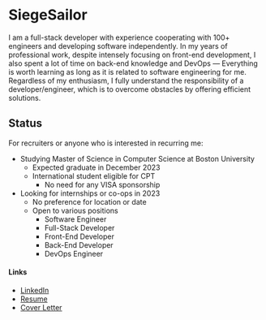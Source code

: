 # SiegeSailor

I am a full-stack developer with experience cooperating with 100+ engineers and developing software independently. In my years of professional work, despite intensely focusing on front-end development, I also spent a lot of time on back-end knowledge and DevOps — Everything is worth learning as long as it is related to software engineering for me. Regardless of my enthusiasm, I fully understand the responsibility of a developer/engineer, which is to overcome obstacles by offering efficient solutions.

## Status

For recruiters or anyone who is interested in recurring me:

- Studying Master of Science in Computer Science at Boston University
  - Expected graduate in December 2023
  - International student eligible for CPT
    - No need for any VISA sponsorship
- Looking for internships or co-ops in 2023
  - No preference for location or date
  - Open to various positions
    - Software Engineer
    - Full-Stack Developer
    - Front-End Developer
    - Back-End Developer
    - DevOps Engineer

#### Links

- [LinkedIn](https://www.linkedin.com/in/jin-yu-zhang-812181155/)
- [Resume](https://tinyurl.com/mpa2k43x)
- [Cover Letter](https://tinyurl.com/yckr4cfw)

